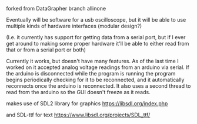forked from DataGrapher branch allinone

Eventually will be software for a usb oscilloscope, but it will be able to use multiple kinds of hardware interfaces (modular design?)

(I.e. it currently has support for getting data from a serial port, but if I ever get around to making some proper hardware it'll be able to either read from that or from a serial port or both)

Currently it works, but doesn't have many features. As of the last time I worked on it accepted analog voltage readings from an arduino via serial. If the arduino is disconnected while the program is running the program begins periodically checking for it to be reconnected, and it automatically reconnects once the arduino is reconnected. It also uses a second thread to read from the arduino so the GUI doesn't freeze as it reads.

makes use of SDL2 library for graphics
https://libsdl.org/index.php

and SDL-ttf for text
https://www.libsdl.org/projects/SDL_ttf/
